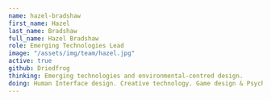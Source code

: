 ```yaml
---
name: hazel-bradshaw
first_name: Hazel
last_name: Bradshaw
full_name: Hazel Bradshaw
role: Emerging Technologies Lead
image: "/assets/img/team/hazel.jpg"
active: true
github: Driedfrog
thinking: Emerging technologies and environmental-centred design.
doing: Human Interface design. Creative technology. Game design & Psychology. Design strategy & innovation. Virtual Reality. Research & Measurements. Prototyping.
---
```

